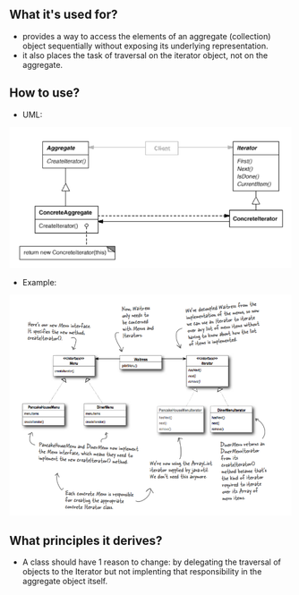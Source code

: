 ## What it's used for?
- provides a way to access the elements of an aggregate (collection) object sequentially without exposing its underlying representation.
- it also places the task of traversal on the iterator object, not on the aggregate.  

## How to use?
- UML:
<img src="./pics/iterator.png" />

- Example:
<img src="./pics/iterator-example.png" />

## What principles it derives?
- A class should have 1 reason to change: by delegating the traversal of objects to the Iterator but not implenting that responsibility in the aggregate object itself.
